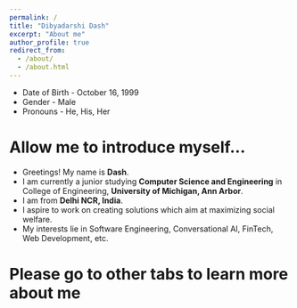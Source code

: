 ```yaml
---
permalink: /
title: "Dibyadarshi Dash"
excerpt: "About me"
author_profile: true
redirect_from: 
  - /about/
  - /about.html
---
```

* Date of Birth - October 16, 1999
* Gender - Male
* Pronouns - He, His, Her

Allow me to introduce myself...
===
* Greetings! My name is  __Dash__.
* I am currently a junior studying __Computer Science and Engineering__ in College of Engineering, __University of Michigan, Ann Arbor__.
* I am from __Delhi NCR, India__.
* I aspire to work on creating solutions which aim at maximizing social welfare. 
* My interests lie in Software Engineering, Conversational AI, FinTech, Web Development, etc.

Please go to other tabs to learn more about me
===
